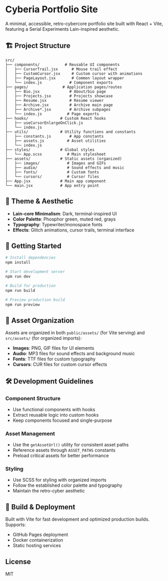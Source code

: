 # Cyberia Portfolio Site

A minimal, accessible, retro-cybercore portfolio site built with React + Vite, featuring a Serial Experiments Lain-inspired aesthetic.

## 🏗️ Project Structure

```
src/
├── components/           # Reusable UI components
│   ├── CursorTrail.jsx      # Mouse trail effect
│   ├── CustomCursor.jsx     # Custom cursor with animations
│   ├── PageLayout.jsx       # Common layout wrapper
│   └── index.js            # Component exports
├── pages/               # Application pages/routes
│   ├── Bio.jsx             # About/bio page
│   ├── Projects.jsx        # Projects showcase
│   ├── Resume.jsx          # Resume viewer
│   ├── Archive.jsx         # Archive main page
│   ├── Archive*.jsx        # Archive subpages
│   └── index.js           # Page exports
├── hooks/              # Custom React hooks
│   ├── useCursorEnlargeOnClick.js
│   └── index.js
├── utils/              # Utility functions and constants
│   ├── constants.js        # App constants
│   ├── assets.js          # Asset utilities
│   └── index.js
├── styles/             # Global styles
│   └── App.scss           # Main stylesheet
├── assets/             # Static assets (organized)
│   ├── images/            # Images and GIFs
│   ├── audio/             # Sound effects and music
│   ├── fonts/             # Custom fonts
│   └── cursors/           # Cursor files
├── App.jsx             # Main app component
└── main.jsx            # App entry point
```

## 🎨 Theme & Aesthetic

- **Lain-core Minimalism**: Dark, terminal-inspired UI
- **Color Palette**: Phosphor green, muted red, grays
- **Typography**: Typewriter/monospace fonts
- **Effects**: Glitch animations, cursor trails, terminal interface

## 🚀 Getting Started

```bash
# Install dependencies
npm install

# Start development server
npm run dev

# Build for production
npm run build

# Preview production build
npm run preview
```

## 📁 Asset Organization

Assets are organized in both `public/assets/` (for Vite serving) and `src/assets/` (for organized imports):

- **Images**: PNG, GIF files for UI elements
- **Audio**: MP3 files for sound effects and background music
- **Fonts**: TTF files for custom typography
- **Cursors**: CUR files for custom cursor effects

## 🛠️ Development Guidelines

### Component Structure
- Use functional components with hooks
- Extract reusable logic into custom hooks
- Keep components focused and single-purpose

### Asset Management
- Use the `getAssetUrl()` utility for consistent asset paths
- Reference assets through `ASSET_PATHS` constants
- Preload critical assets for better performance

### Styling
- Use SCSS for styling with organized imports
- Follow the established color palette and typography
- Maintain the retro-cyber aesthetic

## 🔧 Build & Deployment

Built with Vite for fast development and optimized production builds. Supports:
- GitHub Pages deployment
- Docker containerization
- Static hosting services

## License

MIT
